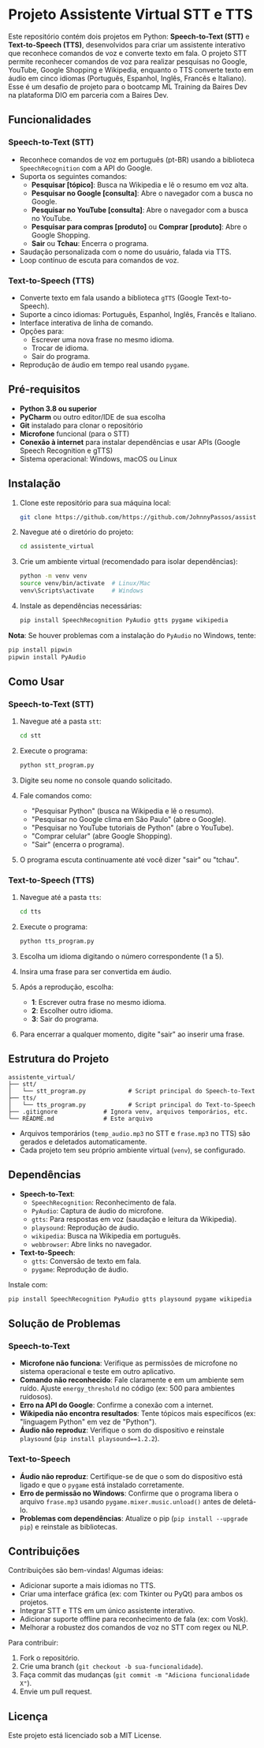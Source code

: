 # Projeto Assistente Virtual STT e TTS

Este repositório contém dois projetos em Python: **Speech-to-Text (STT)** e **Text-to-Speech (TTS)**, desenvolvidos para criar um assistente interativo que reconhece comandos de voz e converte texto em fala. O projeto STT permite reconhecer comandos de voz para realizar pesquisas no Google, YouTube, Google Shopping e Wikipedia, enquanto o TTS converte texto em áudio em cinco idiomas (Português, Espanhol, Inglês, Francês e Italiano). Esse é um desafio de projeto para o bootcamp ML Training da Baires Dev na plataforma DIO em parceria com a Baires Dev.

## Funcionalidades

### Speech-to-Text (STT)

- Reconhece comandos de voz em português (pt-BR) usando a biblioteca `SpeechRecognition` com a API do Google.
- Suporta os seguintes comandos:
  - **Pesquisar \[tópico\]**: Busca na Wikipedia e lê o resumo em voz alta.
  - **Pesquisar no Google \[consulta\]**: Abre o navegador com a busca no Google.
  - **Pesquisar no YouTube \[consulta\]**: Abre o navegador com a busca no YouTube.
  - **Pesquisar para compras \[produto\]** ou **Comprar \[produto\]**: Abre o Google Shopping.
  - **Sair** ou **Tchau**: Encerra o programa.
- Saudação personalizada com o nome do usuário, falada via TTS.
- Loop contínuo de escuta para comandos de voz.

### Text-to-Speech (TTS)

- Converte texto em fala usando a biblioteca `gTTS` (Google Text-to-Speech).
- Suporte a cinco idiomas: Português, Espanhol, Inglês, Francês e Italiano.
- Interface interativa de linha de comando.
- Opções para:
  - Escrever uma nova frase no mesmo idioma.
  - Trocar de idioma.
  - Sair do programa.
- Reprodução de áudio em tempo real usando `pygame`.

## Pré-requisitos

- **Python 3.8 ou superior**
- **PyCharm** ou outro editor/IDE de sua escolha
- **Git** instalado para clonar o repositório
- **Microfone** funcional (para o STT)
- **Conexão à internet** para instalar dependências e usar APIs (Google Speech Recognition e gTTS)
- Sistema operacional: Windows, macOS ou Linux

## Instalação

1. Clone este repositório para sua máquina local:

   ```bash
   git clone https://github.com/https://github.com/JohnnyPassos/assistente_virtual.git
   ```
2. Navegue até o diretório do projeto:

   ```bash
   cd assistente_virtual
   ```
3. Crie um ambiente virtual (recomendado para isolar dependências):

   ```bash
   python -m venv venv
   source venv/bin/activate  # Linux/Mac
   venv\Scripts\activate     # Windows
   ```
4. Instale as dependências necessárias:

   ```bash
   pip install SpeechRecognition PyAudio gtts pygame wikipedia
   ```

**Nota**: Se houver problemas com a instalação do `PyAudio` no Windows, tente:

```bash
pip install pipwin
pipwin install PyAudio
```

## Como Usar

### Speech-to-Text (STT)

1. Navegue até a pasta `stt`:

   ```bash
   cd stt
   ```
2. Execute o programa:

   ```bash
   python stt_program.py
   ```
3. Digite seu nome no console quando solicitado.
4. Fale comandos como:
   - "Pesquisar Python" (busca na Wikipedia e lê o resumo).
   - "Pesquisar no Google clima em São Paulo" (abre o Google).
   - "Pesquisar no YouTube tutoriais de Python" (abre o YouTube).
   - "Comprar celular" (abre Google Shopping).
   - "Sair" (encerra o programa).
5. O programa escuta continuamente até você dizer "sair" ou "tchau".

### Text-to-Speech (TTS)

1. Navegue até a pasta `tts`:

   ```bash
   cd tts
   ```
2. Execute o programa:

   ```bash
   python tts_program.py
   ```
3. Escolha um idioma digitando o número correspondente (1 a 5).
4. Insira uma frase para ser convertida em áudio.
5. Após a reprodução, escolha:
   - **1**: Escrever outra frase no mesmo idioma.
   - **2**: Escolher outro idioma.
   - **3**: Sair do programa.
6. Para encerrar a qualquer momento, digite "sair" ao inserir uma frase.

## Estrutura do Projeto

```
assistente_virtual/
├── stt/
│   └── stt_program.py            # Script principal do Speech-to-Text
├── tts/
│   └── tts_program.py            # Script principal do Text-to-Speech
├── .gitignore             # Ignora venv, arquivos temporários, etc.
└── README.md              # Este arquivo
```

- Arquivos temporários (`temp_audio.mp3` no STT e `frase.mp3` no TTS) são gerados e deletados automaticamente.
- Cada projeto tem seu próprio ambiente virtual (`venv`), se configurado.

## Dependências

- **Speech-to-Text**:
  - `SpeechRecognition`: Reconhecimento de fala.
  - `PyAudio`: Captura de áudio do microfone.
  - `gtts`: Para respostas em voz (saudação e leitura da Wikipedia).
  - `playsound`: Reprodução de áudio.
  - `wikipedia`: Busca na Wikipedia em português.
  - `webbrowser`: Abre links no navegador.
- **Text-to-Speech**:
  - `gtts`: Conversão de texto em fala.
  - `pygame`: Reprodução de áudio.

Instale com:

```bash
pip install SpeechRecognition PyAudio gtts playsound pygame wikipedia
```

## Solução de Problemas

### Speech-to-Text

- **Microfone não funciona**: Verifique as permissões de microfone no sistema operacional e teste em outro aplicativo.
- **Comando não reconhecido**: Fale claramente e em um ambiente sem ruído. Ajuste `energy_threshold` no código (ex: 500 para ambientes ruidosos).
- **Erro na API do Google**: Confirme a conexão com a internet.
- **Wikipedia não encontra resultados**: Tente tópicos mais específicos (ex: "linguagem Python" em vez de "Python").
- **Áudio não reproduz**: Verifique o som do dispositivo e reinstale `playsound` (`pip install playsound==1.2.2`).

### Text-to-Speech

- **Áudio não reproduz**: Certifique-se de que o som do dispositivo está ligado e que o `pygame` está instalado corretamente.
- **Erro de permissão no Windows**: Confirme que o programa libera o arquivo `frase.mp3` usando `pygame.mixer.music.unload()` antes de deletá-lo.
- **Problemas com dependências**: Atualize o pip (`pip install --upgrade pip`) e reinstale as bibliotecas.

## Contribuições

Contribuições são bem-vindas! Algumas ideias:

- Adicionar suporte a mais idiomas no TTS.
- Criar uma interface gráfica (ex: com Tkinter ou PyQt) para ambos os projetos.
- Integrar STT e TTS em um único assistente interativo.
- Adicionar suporte offline para reconhecimento de fala (ex: com Vosk).
- Melhorar a robustez dos comandos de voz no STT com regex ou NLP.

Para contribuir:

1. Fork o repositório.
2. Crie uma branch (`git checkout -b sua-funcionalidade`).
3. Faça commit das mudanças (`git commit -m "Adiciona funcionalidade X"`).
4. Envie um pull request.

## Licença

Este projeto está licenciado sob a MIT License.
